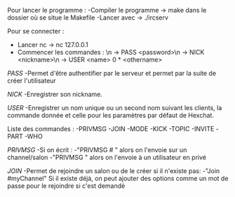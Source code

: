 Pour lancer le programme :
-Compiler le programme -> make dans le dossier où se situe le Makefile
-Lancer avec -> ./ircserv <port> <password>

Pour se connecter :

- Lancer nc -> nc 127.0.0.1
- Commencer les commandes : \n
\-\> PASS \<password\>\n
\-\> NICK \<nickname\>\n
\-\> USER \<name\> 0 * \<othername\>

*PASS*
-Permet d'être authentifier par le serveur et permet par la suite de créer l'utilisateur

*NICK*
-Enregistrer son nickname.

*USER*
-Enregistrer un nom unique ou un second nom suivant les clients, la commande donnée et celle pour les paramètres par défaut de Hexchat.

Liste des commandes :
-PRIVMSG
-JOIN
-MODE
-KICK
-TOPIC
-INVITE
-PART
-WHO

*PRIVMSG*
-Si on écrit :
  -"PRIVMSG #<NameOfChannel> <message>" alors on l'envoie sur un channel/salon
  -"PRIVMSG <User> <message>" alors on l'envoie à un utilisateur en privé

*JOIN*
-Permet de rejoindre un salon ou de le créer si il n'existe pas:
  -"Join #myChannel" Si il existe déjà, on peut ajouter des options comme un mot de passe pour le rejoindre si c'est demandé

